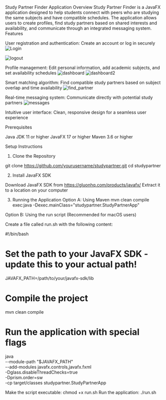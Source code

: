 Study Partner Finder Application
Overview
Study Partner Finder is a JavaFX application designed to help students connect with peers who are studying the same subjects and have compatible schedules. The application allows users to create profiles, find study partners based on shared interests and availability, and communicate through an integrated messaging system.
Features


User registration and authentication: Create an account or log in securely
![Login](https://github.com/user-attachments/assets/efebde00-0678-4a9a-ab9f-9ad327ae726d)

![logout](https://github.com/user-attachments/assets/18afb8a9-98f0-441b-98d5-383fbb065161)

Profile management: Edit personal information, add academic subjects, and set availability schedules
![dashboard](https://github.com/user-attachments/assets/ce845b10-4adf-4174-97b7-1dbc27585ac6)
![dashboard2](https://github.com/user-attachments/assets/022e18ea-9fa4-4ab0-91a2-a515af8bf471)

Smart matching algorithm: Find compatible study partners based on subject overlap and time availability
![find_partner](https://github.com/user-attachments/assets/c9b67403-b42a-49e2-a715-8d7ca73dc187)


Real-time messaging system: Communicate directly with potential study partners
![messages](https://github.com/user-attachments/assets/7a0d64d3-b195-4deb-8049-246c8562017c)



Intuitive user interface: Clean, responsive design for a seamless user experience

Prerequisites

Java JDK 11 or higher
JavaFX 17 or higher
Maven 3.6 or higher

Setup Instructions
1. Clone the Repository
   
git clone https://github.com/yourusername/studypartner.git
cd studypartner

2. Install JavaFX SDK

Download JavaFX SDK from https://gluonhq.com/products/javafx/
Extract it to a location on your computer

3. Running the Application
Option A: Using Maven
mvn clean compile exec:java -Dexec.mainClass="studypartner.StudyPartnerApp"

Option B: Using the run script (Recommended for macOS users)

Create a file called run.sh with the following content:

#!/bin/bash

# Set the path to your JavaFX SDK - update this to your actual path!
JAVAFX_PATH=/path/to/your/javafx-sdk/lib

# Compile the project
mvn clean compile

# Run the application with special flags
java \
  --module-path "$JAVAFX_PATH" \
  --add-modules javafx.controls,javafx.fxml \
  -Dglass.disableThreadChecks=true \
  -Dprism.order=sw \
  -cp target/classes studypartner.StudyPartnerApp

Make the script executable:
chmod +x run.sh
Run the application:
./run.sh
